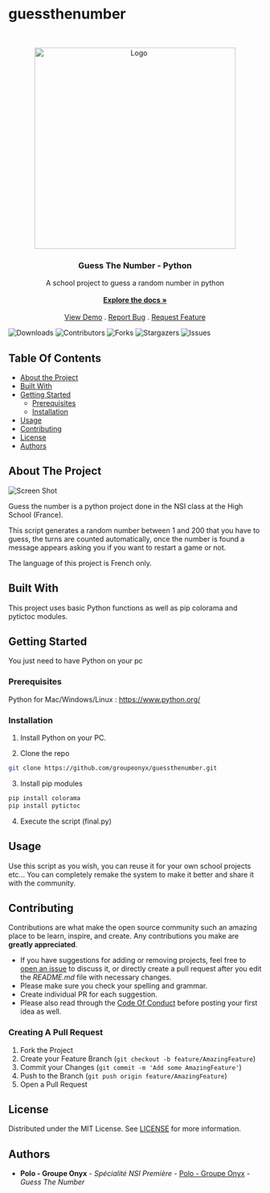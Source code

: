 ﻿# guessthenumber
<br/>
<p align="center">
  <a href="https://github.com/groupeonyx/guessthenumber">
    <img src="https://cdn.discordapp.com/attachments/997582981571039344/1175171462848577576/guessthenumber.png?ex=656a42b6&is=6557cdb6&hm=6777543847b12326d5cc25d3d5a2c42aba4d35f4bdfcfa97f539452d25f2016b&" alt="Logo" width="400" height="400">
  </a>

  <h3 align="center">Guess The Number - Python</h3>

  <p align="center">
    A school project to guess a random number in python
    <br/>
    <br/>
    <a href="https://github.com/groupeonyx/guessthenumber"><strong>Explore the docs »</strong></a>
    <br/>
    <br/>
    <a href="https://github.com/groupeonyx/guessthenumber">View Demo</a>
    .
    <a href="https://github.com/groupeonyx/guessthenumber/issues">Report Bug</a>
    .
    <a href="https://github.com/groupeonyx/guessthenumber/issues">Request Feature</a>
  </p>
</p>

![Downloads](https://img.shields.io/github/downloads/groupeonyx/guessthenumber/total) ![Contributors](https://img.shields.io/github/contributors/groupeonyx/guessthenumber?color=dark-green) ![Forks](https://img.shields.io/github/forks/groupeonyx/guessthenumber?style=social) ![Stargazers](https://img.shields.io/github/stars/groupeonyx/guessthenumber?style=social) ![Issues](https://img.shields.io/github/issues/groupeonyx/guessthenumber) 

## Table Of Contents

* [About the Project](#about-the-project)
* [Built With](#built-with)
* [Getting Started](#getting-started)
  * [Prerequisites](#prerequisites)
  * [Installation](#installation)
* [Usage](#usage)
* [Contributing](#contributing)
* [License](#license)
* [Authors](#authors)

## About The Project

![Screen Shot](https://cdn.discordapp.com/attachments/1116730839414358108/1175176396402872331/image.png?ex=656a474e&is=6557d24e&hm=e7d9c788f3ad2981be6613a651bfb7ed5a759a819ba0a2b07d4603edef3d6729&)

Guess the number is a python project done in the NSI class at the High School (France).

This script generates a random number between 1 and 200 that you have to guess, the turns are counted automatically, once the number is found a message appears asking you if you want to restart a game or not.

The language of this project is French only. 

## Built With

This project uses basic Python functions as well as pip colorama and pytictoc modules.

## Getting Started

You just need to have Python on your pc

### Prerequisites

Python for Mac/Windows/Linux : https://www.python.org/

### Installation

1. Install Python on your PC.

2. Clone the repo

```sh
git clone https://github.com/groupeonyx/guessthenumber.git
```

3. Install pip modules

```sh
pip install colorama
pip install pytictoc
```

4. Execute the script (final.py)

## Usage

Use this script as you wish, you can reuse it for your own school projects etc... You can completely remake the system to make it better and share it with the community. 

## Contributing

Contributions are what make the open source community such an amazing place to be learn, inspire, and create. Any contributions you make are **greatly appreciated**.
* If you have suggestions for adding or removing projects, feel free to [open an issue](https://github.com/groupeonyx/guessthenumber/issues/new) to discuss it, or directly create a pull request after you edit the *README.md* file with necessary changes.
* Please make sure you check your spelling and grammar.
* Create individual PR for each suggestion.
* Please also read through the [Code Of Conduct](https://github.com/groupeonyx/guessthenumber/blob/main/CODE_OF_CONDUCT.md) before posting your first idea as well.

### Creating A Pull Request

1. Fork the Project
2. Create your Feature Branch (`git checkout -b feature/AmazingFeature`)
3. Commit your Changes (`git commit -m 'Add some AmazingFeature'`)
4. Push to the Branch (`git push origin feature/AmazingFeature`)
5. Open a Pull Request

## License

Distributed under the MIT License. See [LICENSE](https://github.com/groupeonyx/guessthenumber/blob/main/LICENSE.md) for more information.

## Authors

* **Polo - Groupe Onyx** - *Spécialité NSI Première* - [Polo - Groupe Onyx](https://github.com/ShaanCoding/) - *Guess The Number*
